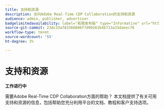 ```yaml
---
title: 支持和资源
description: 访问Adobe Real-Time CDP Collaboration的支持和资源
audience: admin, publisher, advertiser
badgelimitedavailability: label="有限发布版" type="Informative" url="https://helpx.adobe.com/legal/product-descriptions/real-time-customer-data-platform-collaboration.html newtab=true"
source-git-commit: 23dc33af83366806f7d99161b4b713a33daeec76
workflow-type: tm+mt
source-wordcount: '55'
ht-degree: 3%

---
```



# 支持和资源

**工作进行中**

需要Adobe Real-Time CDP Collaboration方面的帮助？ 本文档提供了有关可用支持和资源的信息，包括帮助您充分利用平台的文档、教程和客户支持选项。
